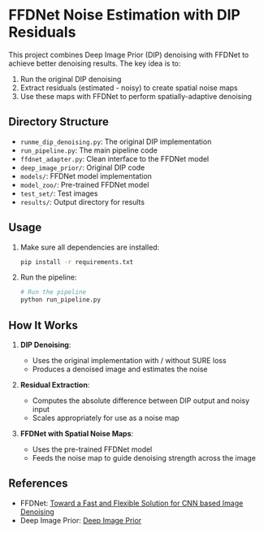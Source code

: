 # FFDNet Noise Estimation with DIP Residuals

This project combines Deep Image Prior (DIP) denoising with FFDNet to achieve better denoising results. The key idea is to:

1. Run the original DIP denoising
2. Extract residuals (estimated - noisy) to create spatial noise maps
3. Use these maps with FFDNet to perform spatially-adaptive denoising


## Directory Structure

- `runme_dip_denoising.py`: The original DIP implementation
- `run_pipeline.py`: The main pipeline code
- `ffdnet_adapter.py`: Clean interface to the FFDNet model
- `deep_image_prior/`: Original DIP code
- `models/`: FFDNet model implementation
- `model_zoo/`: Pre-trained FFDNet model
- `test_set/`: Test images
- `results/`: Output directory for results

## Usage

1. Make sure all dependencies are installed:
   ```bash
   pip install -r requirements.txt
   ```

3. Run the pipeline:
   ```bash
   # Run the pipeline
   python run_pipeline.py
   ```

## How It Works

1. **DIP Denoising**:
   - Uses the original implementation with / without SURE loss
   - Produces a denoised image and estimates the noise

2. **Residual Extraction**:
   - Computes the absolute difference between DIP output and noisy input
   - Scales appropriately for use as a noise map

3. **FFDNet with Spatial Noise Maps**:
   - Uses the pre-trained FFDNet model
   - Feeds the noise map to guide denoising strength across the image

## References

- FFDNet: [Toward a Fast and Flexible Solution for CNN based Image Denoising](https://arxiv.org/abs/1710.04026)
- Deep Image Prior: [Deep Image Prior](https://arxiv.org/abs/1711.10925)
